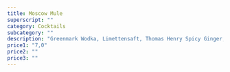 ```yaml
---
title: Moscow Mule
superscript: ""
category: Cocktails
subcategory: ""
description: "Greenmark Wodka, Limettensaft, Thomas Henry Spicy Ginger, Gurke"
price1: "7,0"
price2: ""
price3: ""
---
```

